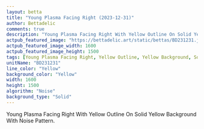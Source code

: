 ```yaml
---
layout: betta
title: "Young Plasma Facing Right (2023-12-31)"
author: Bettadelic
comments: true
description: "Young Plasma Facing Right With Yellow Outline On Solid Yellow Background With Noise Pattern."
actpub_featured_image: "https://bettadelic.art/static/bettas/BD231231.jpg"
actpub_featured_image_width: 1600
actpub_featured_image_height: 1500
tags: [Young Plasma Facing Right, Yellow Outline, Yellow Background, Solid Background Pattern, Noise Pattern, December 2023]
unitName: "BD231231"
line_color: "Yellow"
background_color: "Yellow"
width: 1600
height: 1500
algorithm: "Noise"
background_type: "Solid"
---
```


Young Plasma Facing Right With Yellow Outline On Solid Yellow Background With Noise Pattern.
